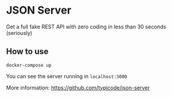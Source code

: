 # JSON Server

Get a full fake REST API with zero coding in less than 30 seconds (seriously)

## How to use

```[bash]
docker-compose up
```

You can see the server running in `localhost:3000`

More information: https://github.com/typicode/json-server